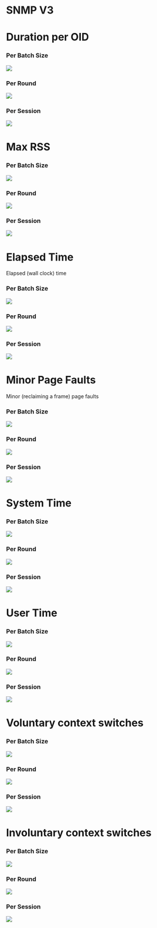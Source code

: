 # SNMP V3

# Duration per OID

### Per Batch Size 

![](generated_data/batch_size_duration_per_oid_version3.png)

### Per Round 

![](generated_data/round_duration_per_oid_version3.png)

### Per Session 

![](generated_data/session_duration_per_oid_version3.png)

# Max RSS

### Per Batch Size 

![](generated_data/batch_size_max_rss_version3.png)

### Per Round 

![](generated_data/round_max_rss_version3.png)

### Per Session 

![](generated_data/session_max_rss_version3.png)

# Elapsed Time

Elapsed (wall clock) time

### Per Batch Size 

![](generated_data/batch_size_elapsed_time_version3.png)

### Per Round 

![](generated_data/round_elapsed_time_version3.png)

### Per Session 

![](generated_data/session_elapsed_time_version3.png)



# Minor Page Faults

Minor (reclaiming a frame) page faults

### Per Batch Size 

![](generated_data/batch_size_minor_page_faults_version3.png)

### Per Round 

![](generated_data/round_minor_page_faults_version3.png)

### Per Session 

![](generated_data/session_minor_page_faults_version3.png)


# System Time

### Per Batch Size 

![](generated_data/batch_size_sys_time_version3.png)

### Per Round 

![](generated_data/round_sys_time_version3.png)

### Per Session 

![](generated_data/session_sys_time_version3.png)


# User Time

### Per Batch Size 

![](generated_data/batch_size_user_time_version3.png)

### Per Round 

![](generated_data/round_user_time_version3.png)

### Per Session 

![](generated_data/session_user_time_version3.png)


# Voluntary context switches

### Per Batch Size 

![](generated_data/batch_size_voluntary_switch_version3.png)

### Per Round 

![](generated_data/round_voluntary_switch_version3.png)

### Per Session 

![](generated_data/session_voluntary_switch_version3.png)


# Involuntary context switches

### Per Batch Size 

![](generated_data/batch_size_involuntary_switch_version3.png)

### Per Round 

![](generated_data/round_involuntary_switch_version3.png)

### Per Session 

![](generated_data/session_involuntary_switch_version3.png)

